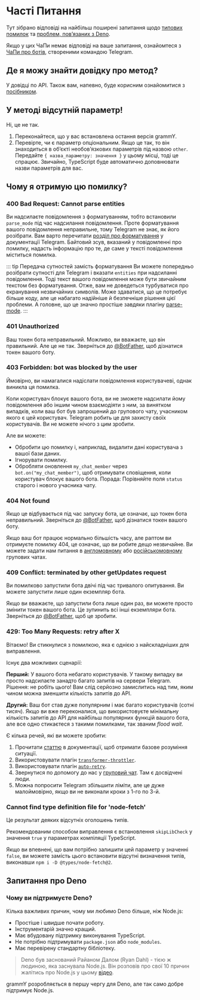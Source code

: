 # Часті Питання

Тут зібрано відповіді на найбільш поширені запитання щодо [типових помилок](#чому-я-отримую-цю-помилку) та [проблем, повʼязаних з Deno](#запитання-про-deno).

Якщо у цих ЧаПи немає відповіді на ваше запитання, ознайомтеся з [ЧаПи про ботів](https://core.telegram.org/bots/faq), створеними командою Telegram.

## Де я можу знайти довідку про метод?

У довідці по API.
Також вам, напевно, буде корисним ознайомитися з [посібником](../guide).

## У методі відсутній параметр!

Ні, це не так.

1. Переконайтеся, що у вас встановлена остання версія grammY.
2. Перевірте, чи є параметр опціональним.
   Якщо це так, то він знаходиться в обʼєкті необовʼязкових параметрів під назвою `other`.
   Передайте `{ назва_параметру: значення }` у цьому місці, тоді це спрацює.
   Звичайно, TypeScript буде автоматично доповнювати назви параметрів для вас.

## Чому я отримую цю помилку?

### 400 Bad Request: Cannot parse entities

Ви надсилаєте повідомлення з форматуванням, тобто встановили `parse_mode` під час надсилання повідомлення.
Проте форматування вашого повідомлення неправильне, тому Telegram не знає, як його розібрати.
Вам варто перечитати [розділ про форматування](https://core.telegram.org/bots/api#formatting-options) у документації Telegram.
Байтовий зсув, вказаний у повідомленні про помилку, надасть інформацію про те, де саме у тексті повідомлення міститься помилка.

::: tip Передача сутностей замість форматування
Ви можете попередньо розібрати сутності для Telegram і вказати `entities` при надсиланні повідомлення.
Тоді текст вашого повідомлення може бути звичайним текстом без форматування.
Отже, вам не доведеться турбуватися про екранування незвичайних символів.
Може здаватися, що це потребує більше коду, але це набагато надійніше й безпечніше рішення цієї проблеми.
А головне, що це значно простіше завдяки плагіну [parse-mode](../plugins/parse-mode.md).
:::

### 401 Unauthorized

Ваш токен бота неправильний.
Можливо, ви вважаєте, що він правильний.
Але це не так.
Зверніться до [@BotFather](https://t.me/BotFather), щоб дізнатися токен вашого боту.

### 403 Forbidden: bot was blocked by the user

Ймовірно, ви намагалися надіслати повідомлення користувачеві, однак виникла ця помилка.

Коли користувач блокує вашого бота, ви не зможете надсилати йому повідомлення або іншим чином взаємодіяти з ним, за винятком випадків, коли ваш бот був запрошений до групового чату, учасником якого є цей користувач.
Telegram робить це для захисту своїх користувачів.
Ви не можете нічого з цим зробити.

Але ви можете:

- Обробити цю помилку і, наприклад, видалити дані користувача з вашої бази даних.
- Ігнорувати помилку.
- Обробляти оновлення `my_chat_member` через `bot.on("my_chat_member")`, щоб отримувати сповіщення, коли користувач блокує вашого бота.
  Порада: Порівняйте поля `status` старого і нового учасника чату.

### 404 Not found

Якщо це відбувається під час запуску бота, це означає, що токен бота неправильний.
Зверніться до [@BotFather](https://t.me/BotFather), щоб дізнатися токен вашого боту.

Якщо ваш бот працює нормально більшість часу, але раптом ви отримуєте помилку 404, це означає, що ви робите дещо незвичайне.
Ви можете задати нам питання в [англомовному](https://t.me/grammyjs) або [російськомовному](https://t.me/grammyjs_ru) групових чатах.

### 409 Conflict: terminated by other getUpdates request

Ви помилково запустили бота двічі під час тривалого опитування.
Ви можете запустити лише один екземпляр бота.

Якщо ви вважаєте, що запустили бота лише один раз, ви можете просто змінити токен вашого бота.
Це зупинить всі інші екземпляри бота.
Зверніться до [@BotFather](https://t.me/BotFather), щоб це зробити.

### 429: Too Many Requests: retry after X

Вітаємо!
Ви стикнулися з помилкою, яка є однією з найскладніших для виправлення.

Існує два можливих сценарії:

**Перший:** У вашого бота небагато користувачів.
У такому випадку ви просто надсилаєте занадто багато запитів на сервери Telegram.
Рішення: не робіть цього!
Вам слід серйозно замислитись над тим, яким чином можна зменшити кількість запитів до API.

**Другий:** Ваш бот став дуже популярним і має багато користувачів (сотні тисяч).
Якщо ви вже переконалися, що використовуєте мінімальну кількість запитів до API для найбільш популярних функцій вашого бота, але все одно стикаєтеся з такими помилками, так званим _flood wait_.

Є кілька речей, які ви можете зробити:

1. Прочитати [статтю](../advanced/flood.md) в документації, щоб отримати базове розуміння ситуації.
2. Використовувати плагін [`transformer-throttler`](../plugins/transformer-throttler.md).
3. Використовувати плагін [`auto-retry`](../plugins/auto-retry.md).
4. Звернутися по допомогу до нас у [груповий чат](https://t.me/grammyjs).
   Там є досвідчені люди.
5. Можна попросити Telegram збільшити ліміти, але це дуже малоймовірно, якщо ви не виконали кроки з 1-го по 3-й.

### Cannot find type definition file for 'node-fetch'

Це результат деяких відсутніх оголошень типів.

Рекомендованим способом виправлення є встановлення `skipLibCheck` у значення `true` у параметрах компіляції TypeScript.

Якщо ви впевнені, що вам потрібно залишити цей параметр у значенні `false`, ви можете замість цього встановити відсутні визначення типів, виконавши `npm i -D @types/node-fetch@2`.

## Запитання про Deno

### Чому ви підтримуєте Deno?

Кілька важливих причин, чому ми любимо Deno більше, ніж Node.js:

- Простіше і швидше почати роботу.
- Інструментарій значно кращий.
- Має вбудовану підтримку виконування TypeScript.
- Не потрібно підтримувати `package.json` або `node_modules`.
- Має перевірену стандартну бібліотеку.

> Deno був заснований Райаном Далом (Ryan Dahl) - тією ж людиною, яка заснувала Node.js.
> Він розповів про свої 10 причин жалітись про Node.js у цьому [відео](https://youtu.be/M3BM9TB-8yA).

grammY розробляється в першу чергу для Deno, але так само добре підтримує Node.js.
